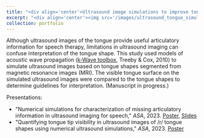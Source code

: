```yaml
---
title: "<div align='center'>Ultrasound image simulations to improve tongue shape interpretation</div>"
excerpt: "<div align='center'><img src='/images/ultrasound_tongue_simulation.gif'></div>"
collection: portfolio
---
```


Although ultrasound images of the tongue provide useful articulatory information for speech therapy, limitations in ultrasound imaging can confuse interpretation of the tongue shape. This study used models of acoustic wave propagation ([k-Wave toolbox](http://www.k-wave.org/), Treeby & Cox, 2010) to simulate ultrasound images based on tongue shapes segmented from magnetic resonance images (MRI). The visible tongue surface on the simulated ultrasound images were compared to the tongue shapes to determine guidelines for interpretation. (Manuscript in progress.)

Presentations:
- "Numerical simulations for characterization of missing articulatory information in ultrasound imaging for speech," *ASA*, 2023. [Poster](https://github.com/SarahRLi/sarahrli.github.io/files/Li_2023_ASA_5aBAb16_poster.pdf), [Slides](https://github.com/SarahRLi/sarahrli.github.io/files/Li_2023_ASA_5aBAb16_slides.pptx)
- "Quantifying tongue tip visibility in ultrasound images of /r/ tongue shapes using numerical ultrasound simulations," *ASA*, 2023. [Poster](https://github.com/SarahRLi/sarahrli.github.io/files/Li_2023_ASA_5aSC37_poster.pdf)
